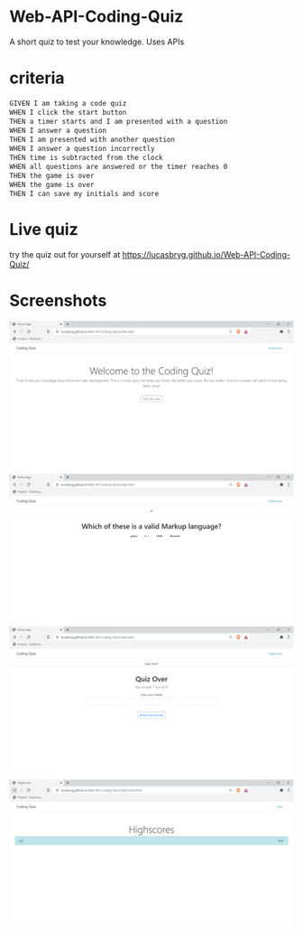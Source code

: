 # Web-API-Coding-Quiz
A short quiz to test your knowledge. Uses APIs


# criteria
```
GIVEN I am taking a code quiz
WHEN I click the start button
THEN a timer starts and I am presented with a question
WHEN I answer a question
THEN I am presented with another question
WHEN I answer a question incorrectly
THEN time is subtracted from the clock
WHEN all questions are answered or the timer reaches 0
THEN the game is over
WHEN the game is over
THEN I can save my initials and score
```

# Live quiz
try the quiz out for yourself at https://lucasbryg.github.io/Web-API-Coding-Quiz/

# Screenshots
![Quiz start page](./assets/screenshots/intro.png?raw=true "Quiz start page")
![Quiz in progress](./assets/screenshots/quiz.png?raw=true "Qestions")
![User Enter's Initials](./assets/screenshots/initials.png?raw=true "Initials")
![Highscores](./assets/screenshots/scorepage1.png?raw=true "Highscores page")



